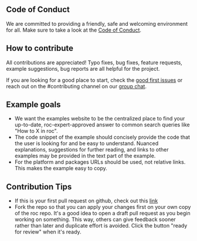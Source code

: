 
## Code of Conduct

We are committed to providing a friendly, safe and welcoming environment for all. Make sure to take a look at the [Code of Conduct](https://github.com/roc-lang/roc/blob/main/CODE_OF_CONDUCT.md).

## How to contribute

All contributions are appreciated! Typo fixes, bug fixes, feature requests, example suggestions, bug reports are all helpful for the project.

If you are looking for a good place to start, check the [good first issues](https://github.com/roc-lang/examples/issues?q=is%3Aissue+is%3Aopen+label%3A%22good+first+issue%22) or reach out on the #contributing channel on our [group chat](https://roc.zulipchat.com/).

## Example goals

- We want the examples website to be the centralized place to find your up-to-date, roc-expert-approved answer to common search queries like "How to X in roc".
- The code snippet of the example should concisely provide the code that the user is looking for and be easy to understand. Nuanced explanations, suggestions for further reading, and links to other examples may be provided in the text part of the example.
- For the platform and packages URLs should be used, not relative links. This makes the example easy to copy.

## Contribution Tips

- If this is your first pull request on github, check out this [link](https://www.freecodecamp.org/news/how-to-make-your-first-pull-request-on-github-3/)
- Fork the repo so that you can apply your changes first on your own copy of the roc repo.
  It's a good idea to open a draft pull request as you begin working on something. This way, others can give feedback sooner rather than later and duplicate effort is avoided. Click the button "ready for review" when it's ready.